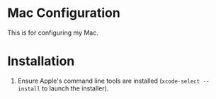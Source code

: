 # Mac Configuration

This is for configuring my Mac.


# Installation

1. Ensure Apple's command line tools are installed (`xcode-select --install` to
   launch the installer).
